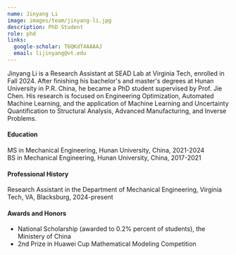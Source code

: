 ```yaml
---
name: Jinyang Li
image: images/team/jinyang-li.jpg
description: PhD Student
role: phd
links:
  google-scholar: T6QKdT4AAAAJ
  email: lijinyang@vt.edu
---
```


Jinyang Li is a Research Assistant at SEAD Lab at Virginia Tech, enrolled in Fall 2024.  After finishing his bachelor's and master's degrees at Hunan University in P.R. China, he became a PhD student supervised by Prof. Jie Chen. His research is focused on Engineering Optimization, Automated Machine Learning, and the application of Machine Learning and Uncertainty Quantification to Structural Analysis, Advanced Manufacturing, and Inverse Problems.
 
#### Education
MS in Mechanical Engineering, Hunan University, China, 2021-2024 <br>
BS in Mechanical Engineering, Hunan University, China, 2017-2021

#### Professional History
Research Assistant in the Department of Mechanical Engineering, Virginia Tech, VA, Blacksburg, 2024-present

#### Awards and Honors
- National Scholarship (awarded to 0.2% percent of students), the Ministery of China
- 2nd Prize in Huawei Cup Mathematical Modeling Competition

